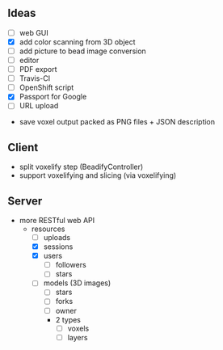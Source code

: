 Ideas
-----
 * [ ] web GUI
 * [x] add color scanning from 3D object
 * [ ] add picture to bead image conversion
 * [ ] editor
 * [ ] PDF export
 * [ ] Travis-CI
 * [ ] OpenShift script
 * [X] Passport for Google
 * [ ] URL upload
 * save voxel output packed as PNG files + JSON description

Client
------
 * split voxelify step (BeadifyController)
 * support voxelifying and slicing (via voxelifying)
 
Server
------
 * more RESTful web API
   * resources
     * [ ] uploads
     * [X] sessions
     * [X] users
       * [ ] followers
       * [ ] stars
     * [ ] models (3D images)
       * [ ] stars
       * [ ] forks
       * [ ] owner
       * 2 types
         * [ ] voxels
         * [ ] layers